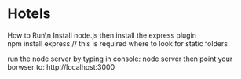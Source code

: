 # Hotels

How to Run\n
Install node.js then install the express plugin<br />
npm install express // this is required where to look for static folders

run the node server by typing in console: 
node server
then point your borwser to:
http://localhost:3000
